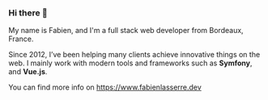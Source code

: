 ### Hi there 👋

My name is Fabien, and I'm a full stack web developer from Bordeaux, France.

Since 2012, I’ve been helping many clients achieve innovative things on the web. I mainly work with modern tools and frameworks such as **Symfony**, and **Vue.js**.

You can find more info on https://www.fabienlasserre.dev

<!--
**fbnlsr/fbnlsr** is a ✨ _special_ ✨ repository because its `README.md` (this file) appears on your GitHub profile.

Here are some ideas to get you started:

- 🔭 I’m currently working on ...
- 🌱 I’m currently learning ...
- 👯 I’m looking to collaborate on ...
- 🤔 I’m looking for help with ...
- 💬 Ask me about ...
- 📫 How to reach me: ...
- 😄 Pronouns: ...
- ⚡ Fun fact: ...
-->

